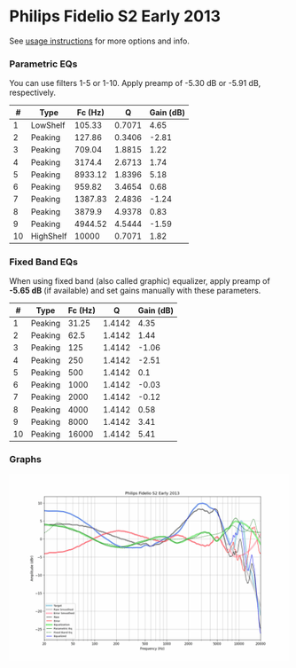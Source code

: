 # Philips Fidelio S2 Early 2013
See [usage instructions](https://github.com/jaakkopasanen/AutoEq#usage) for more options and info.

### Parametric EQs
You can use filters 1-5 or 1-10. Apply preamp of -5.30 dB or -5.91 dB, respectively.

|   # | Type      |   Fc (Hz) |      Q |   Gain (dB) |
|-----|-----------|-----------|--------|-------------|
|   1 | LowShelf  |    105.33 | 0.7071 |        4.65 |
|   2 | Peaking   |    127.86 | 0.3406 |       -2.81 |
|   3 | Peaking   |    709.04 | 1.8815 |        1.22 |
|   4 | Peaking   |   3174.4  | 2.6713 |        1.74 |
|   5 | Peaking   |   8933.12 | 1.8396 |        5.18 |
|   6 | Peaking   |    959.82 | 3.4654 |        0.68 |
|   7 | Peaking   |   1387.83 | 2.4836 |       -1.24 |
|   8 | Peaking   |   3879.9  | 4.9378 |        0.83 |
|   9 | Peaking   |   4944.52 | 4.5444 |       -1.59 |
|  10 | HighShelf |  10000    | 0.7071 |        1.82 |

### Fixed Band EQs
When using fixed band (also called graphic) equalizer, apply preamp of **-5.65 dB** (if available) and set gains manually with these parameters.

|   # | Type    |   Fc (Hz) |      Q |   Gain (dB) |
|-----|---------|-----------|--------|-------------|
|   1 | Peaking |     31.25 | 1.4142 |        4.35 |
|   2 | Peaking |     62.5  | 1.4142 |        1.44 |
|   3 | Peaking |    125    | 1.4142 |       -1.06 |
|   4 | Peaking |    250    | 1.4142 |       -2.51 |
|   5 | Peaking |    500    | 1.4142 |        0.1  |
|   6 | Peaking |   1000    | 1.4142 |       -0.03 |
|   7 | Peaking |   2000    | 1.4142 |       -0.12 |
|   8 | Peaking |   4000    | 1.4142 |        0.58 |
|   9 | Peaking |   8000    | 1.4142 |        3.41 |
|  10 | Peaking |  16000    | 1.4142 |        5.41 |

### Graphs
![](./Philips%20Fidelio%20S2%20Early%202013.png)
